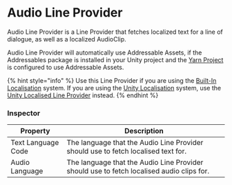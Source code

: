 # Audio Line Provider

Audio Line Provider is a Line Provider that fetches localized text for a line of dialogue, as well as a localized AudioClip.

Audio Line Provider will automatically use Addressable Assets, if the Addressables package is installed in your Unity project and the [Yarn Project](../../importing-yarn-files/yarn-projects.md) is configured to use Addressable Assets.

{% hint style="info" %}
Use this Line Provider if you are using the [Built-In Localisation](../../assets-and-localization/inbuilt-localisation.md) system. If you are using the [Unity Localisation](../../assets-and-localization/unity-localization.md) system, use the [Unity Localised Line Provider](unity-localised-line-provider.md) instead.
{% endhint %}

### Inspector

|Property|Description|
|---|---|
|Text Language Code|The language that the Audio Line Provider should use to fetch localised text for.|
|Audio Language|The language that the Audio Line Provider should use to fetch localised audio clips for.|

